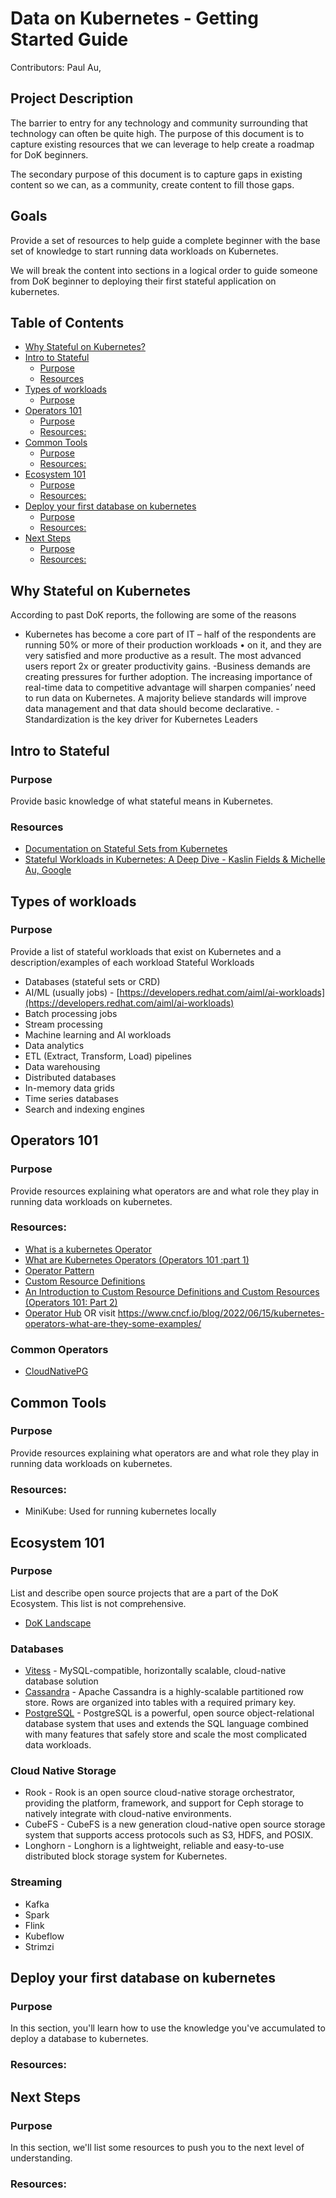 # Data on Kubernetes - Getting Started Guide

Contributors: Paul Au,

## Project Description

The barrier to entry for any technology and community surrounding that technology can often be quite high. The purpose of this document is to capture existing resources that we can leverage to help create a roadmap for DoK beginners.

The secondary purpose of this document is to capture gaps in existing content so we can, as a community, create content to fill those gaps.

## Goals

Provide a set of resources to help guide a complete beginner with the base set of knowledge to start running data workloads on Kubernetes.

We will break the content into sections in a logical order to guide someone from DoK beginner to deploying their first stateful application on kubernetes.

## Table of Contents
- [Why Stateful on Kubernetes?](#why-stateful-on-kubernetes)
- [Intro to Stateful](#intro-to-stateful)
  - [Purpose](#purpose)
  - [Resources](#resources)
- [Types of workloads](#types-of-workloads)
  - [Purpose](#purpose-1)
- [Operators 101](#operators-101)
  - [Purpose](#purpose-2)
  - [Resources:](#resources-1)
- [Common Tools](#common-tools)
  - [Purpose](#purpose-3)
  - [Resources:](#resources-2)
- [Ecosystem 101](#ecosystem-101)
  - [Purpose](#purpose-4)
  - [Resources:](#resources-3)
- [Deploy your first database on kubernetes](#deploy-your-first-database-on-kubernetes)
  - [Purpose](#purpose-5)
  - [Resources:](#resources-4)
- [Next Steps](#next-steps)
  - [Purpose](#purpose-6)
  - [Resources:](#resources-5)
  
## Why Stateful on Kubernetes

According to past DoK reports, the following are some of the reasons 
- Kubernetes has become a core part of IT – half of the respondents are running 50% or more of their production workloads • on it, and they are very satisfied and more productive as a result. The most advanced users report 2x or greater productivity gains.
-Business demands are creating pressures for further adoption. The increasing importance of real-time data to competitive advantage will sharpen companiesʼ need to run data on Kubernetes. A majority believe standards will improve data management and that data should become declarative.
-Standardization is the key driver for Kubernetes Leaders


## Intro to Stateful

### Purpose

Provide basic knowledge of what stateful means in Kubernetes.

### Resources

- [Documentation on Stateful Sets from Kubernetes](https://kubernetes.io/docs/tutorials/stateful-application/basic-stateful-set/)
- [Stateful Workloads in Kubernetes: A Deep Dive - Kaslin Fields & Michelle Au, Google](https://youtu.be/688K9UlEbPk?si=BNH7a5JWMlZWtbyU)

## Types of workloads

### Purpose

Provide a list of stateful workloads that exist on Kubernetes and a description/examples of each workload
Stateful Workloads

- Databases (stateful sets or CRD)
- AI/ML (usually jobs) - [https://developers.redhat.com/aiml/ai-workloads](https://developers.redhat.com/aiml/ai-workloads)
- Batch processing jobs
- Stream processing
- Machine learning and AI workloads
- Data analytics
- ETL (Extract, Transform, Load) pipelines
- Data warehousing
- Distributed databases
- In-memory data grids
- Time series databases
- Search and indexing engines


## Operators 101

### Purpose

Provide resources explaining what operators are and what role they play in running data workloads on kubernetes.

### Resources:

- [What is a kubernetes Operator](https://www.redhat.com/en/topics/containers/what-is-a-kubernetes-operator)
- [What are Kubernetes Operators (Operators 101 :part 1)](https://sklar.rocks/what-are-kubernetes-operators/)
- [Operator Pattern](https://kubernetes.io/docs/concepts/extend-kubernetes/operator/)
- [Custom Resource Definitions](https://kubernetes.io/docs/concepts/extend-kubernetes/api-extension/custom-resources/)
- [An Introduction to Custom Resource Definitions and Custom Resources (Operators 101: Part 2)](https://sklar.rocks/kubernetes-custom-resource-definitions/)
- [Operator Hub]( https://operatorhub.io/) OR visit
https://www.cncf.io/blog/2022/06/15/kubernetes-operators-what-are-they-some-examples/

### Common Operators
- [CloudNativePG](https://cloudnative-pg.io/) 

## Common Tools

### Purpose

Provide resources explaining what operators are and what role they play in running data workloads on kubernetes.

### Resources:

- MiniKube: Used for running kubernetes locally

## Ecosystem 101

### Purpose

List and describe open source projects that are a part of the DoK Ecosystem. This list is not comprehensive.

- [DoK Landscape](https://dok.community/landscape/)

### Databases
- [Vitess](https://vitess.io/) - MySQL-compatible, horizontally scalable, cloud-native database solution
- [Cassandra](https://cassandra.apache.org/_/index.html) - Apache Cassandra is a highly-scalable partitioned row store. Rows are organized into tables with a required primary key.
- [PostgreSQL](https://www.postgresql.org/) - PostgreSQL is a powerful, open source object-relational database system that uses and extends the SQL language combined with many features that safely store and scale the most complicated data workloads.

### Cloud Native Storage

- Rook - Rook is an open source cloud-native storage orchestrator, providing the platform, framework, and support for Ceph storage to natively integrate with cloud-native environments.
- CubeFS - CubeFS is a new generation cloud-native open source storage system that supports access protocols such as S3, HDFS, and POSIX.
- Longhorn - Longhorn is a lightweight, reliable and easy-to-use distributed block storage system for Kubernetes.


### Streaming
- Kafka
- Spark
- Flink
- Kubeflow
- Strimzi

## Deploy your first database on kubernetes

### Purpose

In this section, you'll learn how to use the knowledge you've accumulated to deploy a database to kubernetes.

### Resources:

## Next Steps

### Purpose
In this section, we'll list some resources to push you to the next level of understanding.

### Resources:
